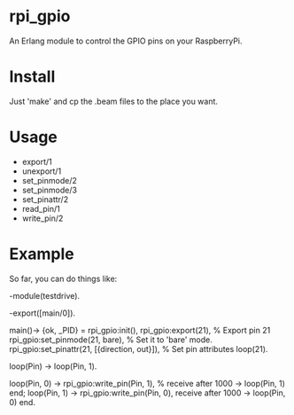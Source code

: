 rpi_gpio
========
An Erlang module to control the GPIO pins on your RaspberryPi.

Install
=======
Just 'make' and cp the .beam files to the place you want.

Usage
=====
- export/1
- unexport/1
- set_pinmode/2
- set_pinmode/3
- set_pinattr/2
- read_pin/1
- write_pin/2


Example
=======
So far, you can do things like:

  -module(testdrive).
  
  -export([main/0]).

  main()->
  	{ok, _PID} = rpi_gpio:init(),
  	rpi_gpio:export(21),	% Export pin 21
  	rpi_gpio:set_pinmode(21, bare),	% Set it to 'bare' mode.
  	rpi_gpio:set_pinattr(21, [{direction, out}]),	% Set pin attributes
  	loop(21).
  
  loop(Pin) ->
  	loop(Pin, 1).
  
  loop(Pin, 0) ->
  	rpi_gpio:write_pin(Pin, 1),	% 
  	receive
  	after 1000 ->
  		loop(Pin, 1)
  	end;
  loop(Pin, 1) ->
  	rpi_gpio:write_pin(Pin, 0),
  	receive
  	after 1000 ->
  		loop(Pin, 0)
  	end.

